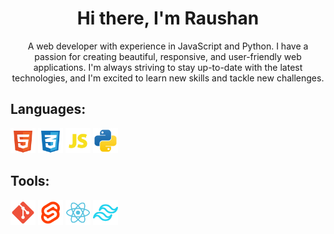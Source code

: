 <h1 align="center">
  Hi there, I'm Raushan
</h1>

<p align="center">
  A web developer with experience in JavaScript and Python. I have a passion for creating beautiful, responsive, and user-friendly web applications. I'm always striving to stay up-to-date with the latest technologies, and I'm excited to learn new skills and tackle new challenges.
</p>

<h2 align="left">
  Languages:
</h2>

<p align="left">
  <img src="./html.svg" alt="html" width="40" height="40"/>
  <img src="./css.svg" alt="css" width="40" height="40"/>
  <img src="./javascript.svg" alt="javascript" width="40" height="40"/>
  <img src="./python.svg" alt="python" width="40" height="40"/>
</p>

<h2 align="left">
  Tools:
</h2>

<p align="left">
  <img src="./git.svg" alt="git" width="40" height="40"/>
  <img src="./svelte.svg" alt="svelte" width="40" height="40"/>
  <img src="./react.svg" alt="react" width="40" height="40"/>
  <img src="./tailwindcss.svg" alt="tailwindcss" width="40" height="40"/>
</p>
